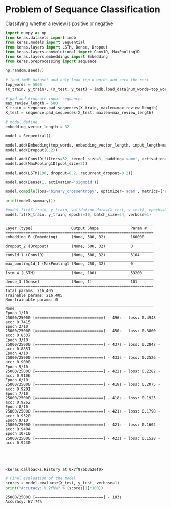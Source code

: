 
# Problem of Sequance Classification
 Classifying whether a review is positive or negative


```python
import numpy as np
from keras.datasets import imdb
from keras.models import Sequential
from keras.layers import LSTM, Dense, Dropout
from keras.layers.convolutional import Conv1D, MaxPooling1D
from keras.layers.embeddings import Embedding
from keras.preprocessing import sequence

np.random.seed(7)
```


```python
# load imdb dataset and only load top n words and zero the rest
top_words = 5000
(X_train, y_train), (X_test, y_test) = imdb.load_data(num_words=top_words)
```


```python
# pad and truncate input sequances
max_review_length = 500
X_train = sequence.pad_sequences(X_train, maxlen=max_review_length)
X_test = sequence.pad_sequences(X_test, maxlen=max_review_length)
```


```python
# model define
embedding_vector_length = 32

model = Sequential()

model.add(Embedding(top_words, embedding_vector_length, input_length=max_review_length))
model.add(Dropout(0.2))

model.add(Conv1D(filters=32, kernel_size=3, padding='same', activation='relu'))
model.add(MaxPooling1D(pool_size=2))

model.add(LSTM(100, dropout=0.2, recurrent_dropout=0.2))

model.add(Dense(1, activation='sigmoid'))

model.compile(loss='binary_crossentropy', optimizer='adam', metrics=['accuracy'])

print(model.summary())

#model.fit(X_train, y_train, validation_data=(X_test, y_test), epochs=3, batch_size=64, verbose=1)
model.fit(X_train, y_train, epochs=10, batch_size=64, verbose=1)
```

    _________________________________________________________________
    Layer (type)                 Output Shape              Param #   
    =================================================================
    embedding_6 (Embedding)      (None, 500, 32)           160000    
    _________________________________________________________________
    dropout_2 (Dropout)          (None, 500, 32)           0         
    _________________________________________________________________
    conv1d_1 (Conv1D)            (None, 500, 32)           3104      
    _________________________________________________________________
    max_pooling1d_1 (MaxPooling1 (None, 250, 32)           0         
    _________________________________________________________________
    lstm_4 (LSTM)                (None, 100)               53200     
    _________________________________________________________________
    dense_3 (Dense)              (None, 1)                 101       
    =================================================================
    Total params: 216,405
    Trainable params: 216,405
    Non-trainable params: 0
    _________________________________________________________________
    None
    Epoch 1/10
    25000/25000 [==============================] - 496s - loss: 0.4948 - acc: 0.7415   
    Epoch 2/10
    25000/25000 [==============================] - 450s - loss: 0.3800 - acc: 0.8337   
    Epoch 3/10
    25000/25000 [==============================] - 437s - loss: 0.2847 - acc: 0.8851   
    Epoch 4/10
    25000/25000 [==============================] - 433s - loss: 0.2526 - acc: 0.9008   
    Epoch 5/10
    25000/25000 [==============================] - 422s - loss: 0.2282 - acc: 0.9106   
    Epoch 6/10
    25000/25000 [==============================] - 418s - loss: 0.2075 - acc: 0.9201   
    Epoch 7/10
    25000/25000 [==============================] - 418s - loss: 0.1925 - acc: 0.9262   
    Epoch 8/10
    25000/25000 [==============================] - 421s - loss: 0.1798 - acc: 0.9320   
    Epoch 9/10
    25000/25000 [==============================] - 421s - loss: 0.1602 - acc: 0.9404   
    Epoch 10/10
    25000/25000 [==============================] - 423s - loss: 0.1528 - acc: 0.9430   





    <keras.callbacks.History at 0x7f97bb3a2ef0>




```python
# Final evaluation of the model
scores = model.evaluate(X_test, y_test, verbose=1)
print("Accuracy: %.2f%%" % (scores[1]*100))

```

    25000/25000 [==============================] - 183s   
    Accuracy: 87.74%



```python

```
